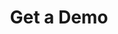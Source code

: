 ---
layout: form
title: Get a Demo
description: "Help patients visualize how your services can benefit them. Before and After photos on your practice website allows current and prospective patients to see your work and what you can do for them."
meta_image: "/img/meta/dl.jpg"
nofollow: true
permalink: "/get-a-demo-legacy"
page_class:
- class: form-page
headline: Get A Demo
text: See firsthand how DoctorLogic can help you optimize your practice’s website, increase testimonials and online reviews, and increase your online presence with relevant content.
form:
  template: forms/demo-form.html
  handler: https://marketing.doctorlogic.com/l/772793/2019-07-01/6zj
img_src: "/img/form-pages/imac-vip.png"
img_alt: "Get a Demo"
---